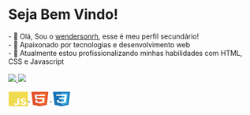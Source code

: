 <h1>Seja Bem Vindo!</h1>
- 👋 Olá, Sou o <a target="_blank" href="github.io/wendersonrh">wendersonrh</a>, esse é meu perfil secundário!<br>
- 👀 Apaixonado por tecnologias e desenvolvimento web<br>
- 🌱 Atualmente estou profissionalizando minhas habilidades com HTML, CSS e Javascript<br><br>
<div>
   <a target="_blank" href="https://github.com/wendersonrh">
   <img height="180em" src="https://github-readme-stats.vercel.app/api?username=wendersonrh&show_icons=true&theme=tokyonight&include_all_commits=true&count_private=true"/>
   <img height="180em" src="https://github-readme-stats.vercel.app/api/top-langs/?username=wendersonrh&layout=compact&langs_count=6&theme=tokyonight"/>
</div>
<div style="display: inline_block"><br>
  <img align="center" alt="Js" height="30" width="40" src="https://raw.githubusercontent.com/devicons/devicon/master/icons/javascript/javascript-plain.svg">
  <img align="center" alt="HTML" height="30" width="40" src="https://raw.githubusercontent.com/devicons/devicon/master/icons/html5/html5-original.svg">
  <img align="center" alt="CSS" height="30" width="40" src="https://raw.githubusercontent.com/devicons/devicon/master/icons/css3/css3-original.svg">
</div>
<!--- - 💞️ I’m looking to collaborate on ...
- 📫 How to reach me ... 
- ⚡ Fun fact: ... --->

